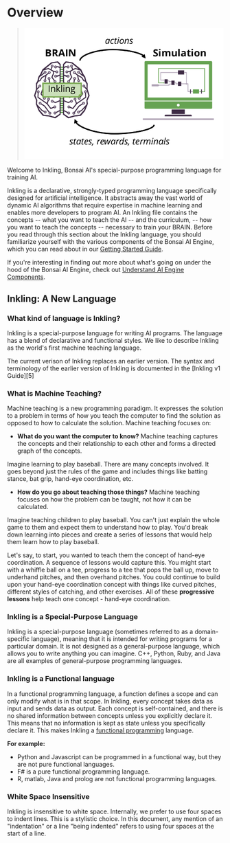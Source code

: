 # Overview

> ![Brain and Simulator][3]

Welcome to Inkling, Bonsai AI's special-purpose programming language for training AI.

Inkling is a declarative, strongly-typed programming language specifically designed for artificial intelligence. It abstracts away the vast world of dynamic AI algorithms that require expertise in machine learning and enables more developers to program AI. An Inkling file contains the concepts -- what you want to teach the AI -- and the curriculum, -- how you want to teach the concepts -- necessary to train your BRAIN. Before you read through this section about the Inkling language, you should familiarize yourself with the various components of the Bonsai AI Engine, which you can read about in our [Getting Started Guide][1].

If you're interesting in finding out more about what's going on under the hood of the Bonsai AI Engine, check out [Understand AI Engine Components][2].

## Inkling: A New Language

### What kind of language is Inkling?

Inkling is a special-purpose language for writing AI programs. The language has a blend of declarative and functional styles. We like to describe Inkling as the world's first machine teaching language.  

<aside class="notice">
The current verison of Inkling replaces an earlier version. The syntax and terminology of the earlier version of Inkling is documented in the [Inkling v1 Guide][5]
</aside>

### What is Machine Teaching?

Machine teaching is a new programming paradigm. It expresses the solution to a problem in terms of how you teach the computer to find the solution as opposed to how to calculate the solution. Machine teaching focuses on:

* **What do you want the computer to know?**
Machine teaching captures the concepts and their relationship to each other and forms a directed graph of the concepts.

Imagine learning to play baseball. There are many concepts involved. It goes beyond just the rules of the game and includes things like batting stance, bat grip, hand-eye coordination, etc.

* **How do you go about teaching those things?**
Machine teaching focuses on how the problem can be taught, not how it can be calculated.

Imagine teaching children to play baseball. You can't just explain the whole game to them and expect them to understand how to play. You'd break down learning into pieces and create a series of lessons that would help them learn how to play baseball.

Let's say, to start, you wanted to teach them the concept of hand-eye coordination. A sequence of lessons would capture this. You might start with a whiffle ball on a tee, progress to a tee that pops the ball up, move to underhand pitches, and then overhand pitches. You could continue to build upon your hand-eye coordination concept with things like curved pitches, different styles of catching, and other exercises. All of these **progressive lessons** help teach one concept - hand-eye coordination.

### Inkling is a Special-Purpose Language

Inkling is a special-purpose language (sometimes referred to as a domain-specific language), meaning that it is intended for writing programs for a particular domain. It is not designed as a general-purpose language, which allows you to write anything you can imagine. C++, Python, Ruby, and Java are all examples of general-purpose programming languages.

### Inkling is a Functional language

In a functional programming language, a function defines a scope and can only modify what is in that scope. In Inkling, every concept takes data as input and sends data as output. Each concept is self-contained, and there is no shared information between concepts unless you explicitly declare it. This means that no information is kept as state unless you specifically declare it. This makes Inkling a [functional programming][4] language.

**For example:**

* Python and Javascript can be programmed in a functional way, but they are not pure functional languages.
* F# is a pure functional programming language.
* R, matlab, Java and prolog are not functional programming languages.

### White Space Insensitive

Inkling is insensitive to white space. Internally, we prefer to use four spaces to indent lines. This is a stylistic choice. In this document, any mention of an "indentation" or a line "being indented" refers to using four spaces at the start of a line.


[1]: ./getting-started.html#the-bonsai-platform
[2]: ./ai-engine-guide.html
[3]: ../../images/data-flow-simple.png
[4]: https://en.wikipedia.org/wiki/Functional_programming
[5]: ../guides/inkling-guide.html#overview
